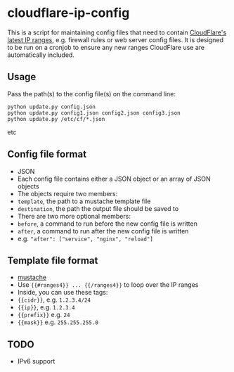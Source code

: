 # cloudflare-ip-config

This is a script for maintaining config files that need to contain [CloudFlare's latest IP ranges](https://www.cloudflare.com/ips), e.g. firewall rules or web server config files. It is designed to be run on a cronjob to ensure any new ranges CloudFlare use are automatically included.

## Usage

Pass the path(s) to the config file(s) on the command line:

```
python update.py config.json
python update.py config1.json config2.json config3.json
python update.py /etc/cf/*.json
```
etc

## Config file format

- JSON
- Each config file contains either a JSON object or an array of JSON objects
- The objects require two members:
 - `template`, the path to a mustache template file
 - `destination`, the path the output file should be saved to
- There are two more optional members:
 - `before`, a command to run before the new config file is written
 - `after`, a command to run after the new config file is written
 - e.g. `"after": ["service", "nginx", "reload"]`

## Template file format

- [mustache](https://mustache.github.io/)
- Use `{{#ranges4}} ... {{/ranges4}}` to loop over the IP ranges
- Inside, you can use these tags:
 - `{{cidr}}`, e.g. `1.2.3.4/24`
 - `{{ip}}`, e.g. `1.2.3.4`
 - `{{prefix}}` e.g. `24`
 - `{{mask}}` e.g. `255.255.255.0`

## TODO

- IPv6 support